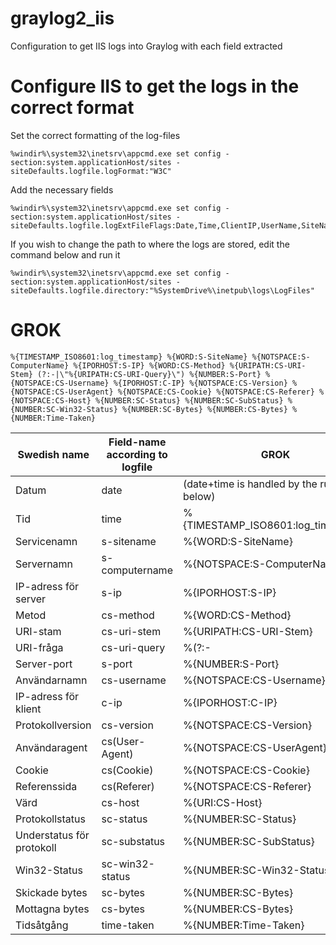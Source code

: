 # graylog2_iis
Configuration to get IIS logs into Graylog with each field extracted


# Configure IIS to get the logs in the correct format

Set the correct formatting of the log-files
```
%windir%\system32\inetsrv\appcmd.exe set config -section:system.applicationHost/sites -siteDefaults.logfile.logFormat:"W3C"
```

Add the necessary fields
```
%windir%\system32\inetsrv\appcmd.exe set config -section:system.applicationHost/sites -siteDefaults.logfile.logExtFileFlags:Date,Time,ClientIP,UserName,SiteName,ComputerName,ServerIP,Method,UriStem,UriQuery,HttpStatus,Win32Status,BytesSent,BytesRecv,TimeTaken,ServerPort,UserAgent,Cookie,Referer,ProtocolVersion,Host,HttpSubStatus
```

If you wish to change the path to where the logs are stored, edit the command below and run it
```
%windir%\system32\inetsrv\appcmd.exe set config -section:system.applicationHost/sites -siteDefaults.logfile.directory:"%SystemDrive%\inetpub\logs\LogFiles"
```

# GROK

```
%{TIMESTAMP_ISO8601:log_timestamp} %{WORD:S-SiteName} %{NOTSPACE:S-ComputerName} %{IPORHOST:S-IP} %{WORD:CS-Method} %{URIPATH:CS-URI-Stem} (?:-|\"%{URIPATH:CS-URI-Query}\") %{NUMBER:S-Port} %{NOTSPACE:CS-Username} %{IPORHOST:C-IP} %{NOTSPACE:CS-Version} %{NOTSPACE:CS-UserAgent} %{NOTSPACE:CS-Cookie} %{NOTSPACE:CS-Referer} %{NOTSPACE:CS-Host} %{NUMBER:SC-Status} %{NUMBER:SC-SubStatus} %{NUMBER:SC-Win32-Status} %{NUMBER:SC-Bytes} %{NUMBER:CS-Bytes} %{NUMBER:Time-Taken}
```

|Swedish name|Field-name according to logfile|GROK
|-|-|-|
|Datum|date|(date+time is handled by the rule below)
|Tid|time|%{TIMESTAMP_ISO8601:log_timestamp}
|Servicenamn|s-sitename|%{WORD:S-SiteName}
|Servernamn|s-computername|%{NOTSPACE:S-ComputerName}
|IP-adress för server|s-ip|%{IPORHOST:S-IP}
|Metod|cs-method|%{WORD:CS-Method}
|URI-stam|cs-uri-stem|%{URIPATH:CS-URI-Stem}
|URI-fråga|cs-uri-query|%(?:-|\"%{URIPATH:CS-URI-Query}\")
|Server-port|s-port|%{NUMBER:S-Port}
|Användarnamn|cs-username|%{NOTSPACE:CS-Username}
|IP-adress för klient|c-ip|%{IPORHOST:C-IP}
|Protokollversion|cs-version|%{NOTSPACE:CS-Version}
|Användaragent|cs(User-Agent)|%{NOTSPACE:CS-UserAgent}
|Cookie|cs(Cookie)|%{NOTSPACE:CS-Cookie}
|Referenssida|cs(Referer)|%{NOTSPACE:CS-Referer}
|Värd|cs-host|%{URI:CS-Host}
|Protokollstatus|sc-status|%{NUMBER:SC-Status}
|Understatus för protokoll|sc-substatus|%{NUMBER:SC-SubStatus}
|Win32-Status|sc-win32-status|%{NUMBER:SC-Win32-Status}
|Skickade bytes|sc-bytes|%{NUMBER:SC-Bytes}
|Mottagna bytes|cs-bytes|%{NUMBER:CS-Bytes}
|Tidsåtgång|time-taken|%{NUMBER:Time-Taken}
